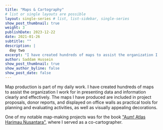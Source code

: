 ```yaml
---
title: "Maps & Cartography"
# list or single layouts are possible
layout: single-series # list, list-sidebar, single-series
show_post_thumbnail: true
weight: 3
publishDate: 2023-12-22
date: 2021-01-26
subtitle: ""
description: |
  day two
excerpt: "I have created hundreds of maps to assist the organization I work for in presenting data and information clearly and effectively."
author: Saddam Hussein
show_post_thumbnail: true
show_author_byline: false
show_post_date: false
---
```


Map production is part of my daily work. I have created hundreds of maps to assist the organization I work for in presenting data and information clearly and effectively. The maps I have produced are included in project proposals, donor reports, and displayed on office walls as practical tools for planning and evaluating activities, as well as visually appealing decorations.

One of my notable map-making projects was for the book ["Aum! Atlas Harimau Nusantara"](https://harimaukita.or.id/aum-atlas-harimau-nusantara/), where I served as a co-cartographer.